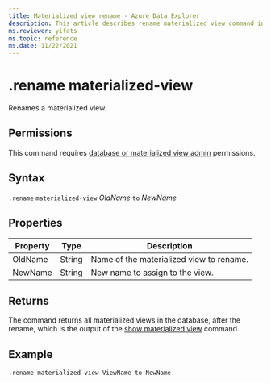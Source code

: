 ```yaml
---
title: Materialized view rename - Azure Data Explorer
description: This article describes rename materialized view command in Azure Data Explorer.
ms.reviewer: yifats
ms.topic: reference
ms.date: 11/22/2021
---
```

# .rename materialized-view

Renames a materialized view.

## Permissions

This command requires [database or materialized view admin](../access-control/role-based-access-control.md) permissions.

## Syntax
`.rename` `materialized-view` *OldName* `to` *NewName*

## Properties

| Property | Type| Description |
|----------------|-------|-----|
| OldName| String| Name of the materialized view to rename.|
| NewName| String| New name to assign to the view.|

## Returns

The command returns all materialized views in the database, after the rename, which is the output of the [show materialized view](materialized-view-show-commands.md#show-materialized-view) command.

## Example

```kusto
.rename materialized-view ViewName to NewName
```
